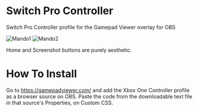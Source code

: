 # Switch Pro Controller
Switch Pro Controller profile for the Gamepad Viewer overlay for OBS

![Mando1](https://user-images.githubusercontent.com/98240741/161093255-5dbac281-676a-49b7-bb7d-42407a300144.PNG)
![Mando2](https://user-images.githubusercontent.com/98240741/161093283-b106f2df-0aff-492b-9d3b-555b30e9fee2.PNG)

Home and Screenshot buttons are purely aesthetic.

# How To Install
Go to https://gamepadviewer.com/ and add the Xbox One Controller profile as a browser source on OBS.
Paste the code from the downloadable text file in that source's Properties, on Custom CSS.

